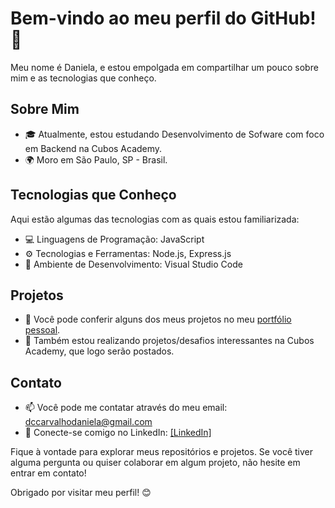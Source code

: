 # Bem-vindo ao meu perfil do GitHub! 👋

Meu nome é Daniela, e estou empolgada em compartilhar um pouco sobre mim e as tecnologias que conheço.

## Sobre Mim

- 🎓 Atualmente, estou estudando Desenvolvimento de Sofware com foco em Backend na Cubos Academy.
- 🌍 Moro em São Paulo, SP - Brasil.


## Tecnologias que Conheço

Aqui estão algumas das tecnologias com as quais estou familiarizada:

- 💻 Linguagens de Programação: JavaScript
- ⚙️ Tecnologias e Ferramentas: Node.js, Express.js
- 📝 Ambiente de Desenvolvimento: Visual Studio Code

## Projetos

- 🚀 Você pode conferir alguns dos meus projetos no meu [portfólio pessoal](link_para_seu_portfolio).
- 🔗 Também estou realizando projetos/desafios interessantes na Cubos Academy, que logo serão postados.

## Contato

- 📫 Você pode me contatar através do meu email: dccarvalhodaniela@gmail.com
- 🔗 Conecte-se comigo no LinkedIn: [[LinkedIn]](https://www.linkedin.com/in/daniela-carvalho-dos-santos/)

Fique à vontade para explorar meus repositórios e projetos. Se você tiver alguma pergunta ou quiser colaborar em algum projeto, não hesite em entrar em contato!

Obrigado por visitar meu perfil! 😊
